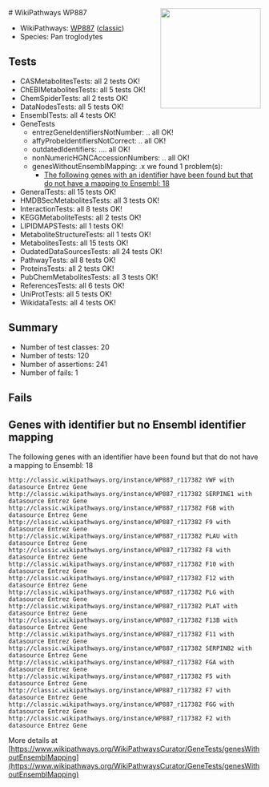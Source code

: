 <img style="float: right; width: 200px" src="https://upload.wikimedia.org/wikipedia/commons/thumb/8/83/Wplogo_with_text_500.png/640px-Wplogo_with_text_500.png" />
# WikiPathways WP887

* WikiPathways: [WP887](https://wikipathways.org/pathways/WP887) ([classic](https://classic.wikipathways.org/instance/WP887))
* Species: Pan troglodytes
## Tests
* CASMetabolitesTests: all 2 tests OK!
* ChEBIMetabolitesTests: all 5 tests OK!
* ChemSpiderTests: all 2 tests OK!
* DataNodesTests: all 5 tests OK!
* EnsemblTests: all 4 tests OK!
* GeneTests
    * entrezGeneIdentifiersNotNumber: .. all OK!
    * affyProbeIdentifiersNotCorrect: .. all OK!
    * outdatedIdentifiers: .... all OK!
    * nonNumericHGNCAccessionNumbers: .. all OK!
    * genesWithoutEnsemblMapping: .x we found 1 problem(s):
        * [The following genes with an identifier have been found but that do not have a mapping to Ensembl: 18](#c4e54315)
* GeneralTests: all 15 tests OK!
* HMDBSecMetabolitesTests: all 3 tests OK!
* InteractionTests: all 8 tests OK!
* KEGGMetaboliteTests: all 2 tests OK!
* LIPIDMAPSTests: all 1 tests OK!
* MetaboliteStructureTests: all 1 tests OK!
* MetabolitesTests: all 15 tests OK!
* OudatedDataSourcesTests: all 24 tests OK!
* PathwayTests: all 8 tests OK!
* ProteinsTests: all 2 tests OK!
* PubChemMetabolitesTests: all 3 tests OK!
* ReferencesTests: all 6 tests OK!
* UniProtTests: all 5 tests OK!
* WikidataTests: all 4 tests OK!


## Summary

* Number of test classes: 20
* Number of tests: 120
* Number of assertions: 241
* Number of fails: 1

## Fails

<a name="c4e54315" />

## Genes with identifier but no Ensembl identifier mapping

The following genes with an identifier have been found but that do not have a mapping to Ensembl: 18
```
http://classic.wikipathways.org/instance/WP887_r117382 VWF with datasource Entrez Gene
http://classic.wikipathways.org/instance/WP887_r117382 SERPINE1 with datasource Entrez Gene
http://classic.wikipathways.org/instance/WP887_r117382 FGB with datasource Entrez Gene
http://classic.wikipathways.org/instance/WP887_r117382 F9 with datasource Entrez Gene
http://classic.wikipathways.org/instance/WP887_r117382 PLAU with datasource Entrez Gene
http://classic.wikipathways.org/instance/WP887_r117382 F8 with datasource Entrez Gene
http://classic.wikipathways.org/instance/WP887_r117382 F10 with datasource Entrez Gene
http://classic.wikipathways.org/instance/WP887_r117382 F12 with datasource Entrez Gene
http://classic.wikipathways.org/instance/WP887_r117382 PLG with datasource Entrez Gene
http://classic.wikipathways.org/instance/WP887_r117382 PLAT with datasource Entrez Gene
http://classic.wikipathways.org/instance/WP887_r117382 F13B with datasource Entrez Gene
http://classic.wikipathways.org/instance/WP887_r117382 F11 with datasource Entrez Gene
http://classic.wikipathways.org/instance/WP887_r117382 SERPINB2 with datasource Entrez Gene
http://classic.wikipathways.org/instance/WP887_r117382 FGA with datasource Entrez Gene
http://classic.wikipathways.org/instance/WP887_r117382 F5 with datasource Entrez Gene
http://classic.wikipathways.org/instance/WP887_r117382 F7 with datasource Entrez Gene
http://classic.wikipathways.org/instance/WP887_r117382 FGG with datasource Entrez Gene
http://classic.wikipathways.org/instance/WP887_r117382 F2 with datasource Entrez Gene
```

More details at [https://www.wikipathways.org/WikiPathwaysCurator/GeneTests/genesWithoutEnsemblMapping](https://www.wikipathways.org/WikiPathwaysCurator/GeneTests/genesWithoutEnsemblMapping)

